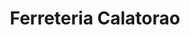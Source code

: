 ---
title: "Ferreteria Calatorao"
url: /calatorao/ferreteria-calatorao/
shop: hágalo usted mismo
---
